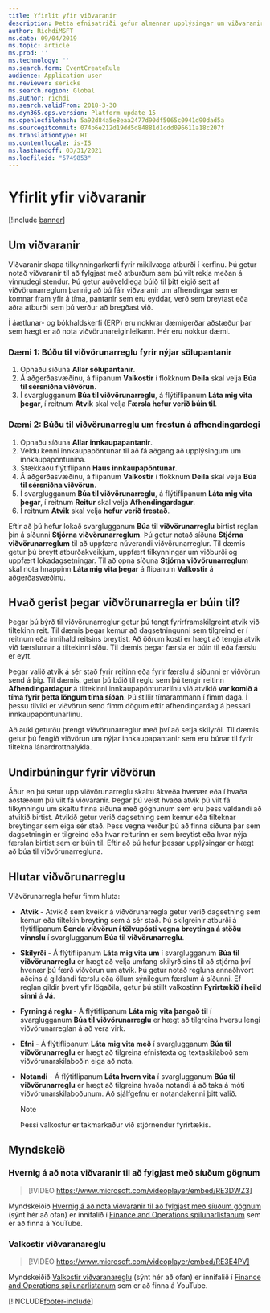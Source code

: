 ```yaml
---
title: Yfirlit yfir viðvaranir
description: Þetta efnisatriði gefur almennar upplýsingar um viðvaranir. Þú getur notað viðvaranir til að fylgjast með atburðum sem þú vilt rekja meðan á vinnudegi stendur.
author: RichdiMSFT
ms.date: 09/04/2019
ms.topic: article
ms.prod: ''
ms.technology: ''
ms.search.form: EventCreateRule
audience: Application user
ms.reviewer: sericks
ms.search.region: Global
ms.author: richdi
ms.search.validFrom: 2018-3-30
ms.dyn365.ops.version: Platform update 15
ms.openlocfilehash: 5a92d84a5e8eaa2477d90df5065c0941d90dad5a
ms.sourcegitcommit: 074b6e212d19dd5d84881d1cdd096611a18c207f
ms.translationtype: HT
ms.contentlocale: is-IS
ms.lasthandoff: 03/31/2021
ms.locfileid: "5749853"
---
```

# <a name="alerts-overview"></a>Yfirlit yfir viðvaranir

[!include [banner](../includes/banner.md)]

## <a name="about-alerts"></a>Um viðvaranir
Viðvaranir skapa tilkynningarkerfi fyrir mikilvæga atburði í kerfinu. Þú getur notað viðvaranir til að fylgjast með atburðum sem þú vilt rekja meðan á vinnudegi stendur. Þú getur auðveldlega búið til þitt eigið sett af viðvörunarreglum þannig að þú fáir viðvaranir um afhendingar sem er komnar fram yfir á tíma, pantanir sem eru eyddar, verð sem breytast eða aðra atburði sem þú verður að bregðast við.

Í áætlunar- og bókhaldskerfi (ERP) eru nokkrar dæmigerðar aðstæður þar sem hægt er að nota viðvörunareiginleikann. Hér eru nokkur dæmi.

### <a name="scenario-1-create-an-alert-rule-for-new-sales-orders"></a>Dæmi 1: Búðu til viðvörunarreglu fyrir nýjar sölupantanir

1. Opnaðu síðuna **Allar sölupantanir**.
2. Á aðgerðasvæðinu, á flipanum **Valkostir** í flokknum **Deila** skal velja **Búa til sérsniðna viðvörun**.
3. Í svarglugganum **Búa til viðvörunarreglu**, á flýtiflipanum **Láta mig vita þegar**, í reitnum **Atvik** skal velja **Færsla hefur verið búin til**.

### <a name="scenario-2-create-an-alert-rule-for-postponement-of-a-delivery-date"></a>Dæmi 2: Búðu til viðvörunarreglu um frestun á afhendingardegi

1. Opnaðu síðuna **Allar innkaupapantanir**.
2. Veldu kenni innkaupapöntunar til að fá aðgang að upplýsingum um innkaupapöntunina.
3. Stækkaðu flýtiflipann **Haus innkaupapöntunar**.
4. Á aðgerðasvæðinu, á flipanum **Valkostir** í flokknum **Deila** skal velja **Búa til sérsniðna viðvörun**.
5. Í svarglugganum **Búa til viðvörunarreglu**, á flýtiflipanum **Láta mig vita þegar**, í reitnum **Reitur** skal velja **Afhendingardagur**.
6. Í reitnum **Atvik** skal velja **hefur verið frestað**.
    
Eftir að þú hefur lokað svarglugganum **Búa til viðvörunarreglu** birtist reglan þín á síðunni **Stjórna viðvörunarreglum**. Þú getur notað síðuna **Stjórna viðvörunarreglum** til að uppfæra núverandi viðvörunarreglur. Til dæmis getur þú breytt atburðakveikjum, uppfært tilkynningar um viðburði og uppfært lokadagsetningar. Til að opna síðuna **Stjórna viðvörunarreglum** skal nota hnappinn **Láta mig vita þegar** á flipanum **Valkostir** á aðgerðasvæðinu.

## <a name="what-occurs-when-an-alert-rule-is-created"></a>Hvað gerist þegar viðvörunarregla er búin til?

Þegar þú býrð til viðvörunarreglur getur þú tengt fyrirframskilgreint atvik við tiltekinn reit. Til dæmis þegar kemur að dagsetningunni sem tilgreind er í reitnum eða innihald reitsins breytist. Að öðrum kosti er hægt að tengja atvik við færslurnar á tiltekinni síðu. Til dæmis þegar færsla er búin til eða færslu er eytt.

Þegar valið atvik á sér stað fyrir reitinn eða fyrir færslu á síðunni er viðvörun send á þig. Til dæmis, getur þú búið til reglu sem þú tengir reitinn **Afhendingardagur** á tiltekinni innkaupapöntunarlínu við atvikið **var komið á tíma fyrir þetta löngum tíma síðan**. Þú stillir tímarammann í fimm daga. Í þessu tilviki er viðvörun send fimm dögum eftir afhendingardag á þessari innkaupapöntunarlínu.

Að auki geturðu þrengt viðvörunarreglur með því að setja skilyrði. Til dæmis getur þú fengið viðvörun um nýjar innkaupapantanir sem eru búnar til fyrir tiltekna lánardrottnalykla.

## <a name="preparing-for-an-alert"></a>Undirbúningur fyrir viðvörun

Áður en þú setur upp viðvörunarreglu skaltu ákveða hvenær eða í hvaða aðstæðum þú vilt fá viðvaranir. Þegar þú veist hvaða atvik þú vilt fá tilkynningu um skaltu finna síðuna með gögnunum sem eru þess valdandi að atvikið birtist. Atvikið getur verið dagsetning sem kemur eða tilteknar breytingar sem eiga sér stað. Þess vegna verður þú að finna síðuna þar sem dagsetningin er tilgreind eða hvar reiturinn er sem breytist eða hvar nýja færslan birtist sem er búin til. Eftir að þú hefur þessar upplýsingar er hægt að búa til viðvörunarregluna.

## <a name="components-of-an-alert-rule"></a>Hlutar viðvörunarreglu

Viðvörunarregla hefur fimm hluta:

- **Atvik** - Atvikið sem kveikir á viðvörunarregla getur verið dagsetning sem kemur eða tiltekin breyting sem á sér stað. Þú skilgreinir atburði á flýtiflipanum **Senda viðvörun í tölvupósti vegna breytinga á stöðu vinnslu** í svarglugganum **Búa til viðvörunarreglu**.
- **Skilyrði** - Á flýtiflipanum **Láta mig vita um** í svarglugganum **Búa til viðvörunarreglu** er hægt að velja umfang skilyrðisins til að stjórna því hvenær þú færð viðvörun um atvik. Þú getur notað regluna annaðhvort aðeins á gildandi færslu eða öllum sýnilegum færslum á síðunni. Ef reglan gildir þvert yfir lögaðila, getur þú stillt valkostinn **Fyrirtækið í heild sinni** á **Já**.
- **Fyrning á reglu** - Á flýtiflipanum **Láta mig vita þangað til** í svarglugganum **Búa til viðvörunarreglu** er hægt að tilgreina hversu lengi viðvörunarreglan á að vera virk.
- **Efni** - Á flýtiflipanum **Láta mig vita með** í svarglugganum **Búa til viðvörunarreglu** er hægt að tilgreina efnistexta og textaskilaboð sem viðvörunarskilaboðin eiga að nota.
- **Notandi** - Á flýtiflipanum **Láta hvern vita** í svarglugganum **Búa til viðvörunarreglu** er hægt að tilgreina hvaða notandi á að taka á móti viðvörunarskilaboðunum. Að sjálfgefnu er notandakenni þitt valið.

    > [!NOTE]
    > Þessi valkostur er takmarkaður við stjórnendur fyrirtækis.

## <a name="videos"></a>Myndskeið

### <a name="how-to-use-alerts-to-monitor-filtered-data"></a>Hvernig á að nota viðvaranir til að fylgjast með síuðum gögnum

> [!VIDEO https://www.microsoft.com/videoplayer/embed/RE3DWZ3]

Myndskeiðið [Hvernig á að nota viðvaranir til að fylgjast með síuðum gögnum](https://youtu.be/ZYKMcv6kl9s) (sýnt hér að ofan) er innifalið í [Finance and Operations spilunarlistanum](https://www.youtube.com/playlist?list=PLcakwueIHoT_SYfIaPGoOhloFoCXiUSyW) sem er að finna á YouTube.

### <a name="alert-rule-options"></a>Valkostir viðvaranareglu

> [!VIDEO https://www.microsoft.com/videoplayer/embed/RE3E4PV]

Myndskeiðið [Valkostir viðvaranareglu](https://youtu.be/cpzimwOjicM) (sýnt hér að ofan) er innifalið í [Finance and Operations spilunarlistanum](https://www.youtube.com/playlist?list=PLcakwueIHoT_SYfIaPGoOhloFoCXiUSyW) sem er að finna á YouTube.




[!INCLUDE[footer-include](../../../includes/footer-banner.md)]